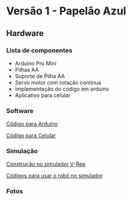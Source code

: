 
# Versão 1 - Papelão Azul

## Hardware

### Lista de componentes

* Arduino Pro Mini
* Pilhas AA
* Suporte de Pilha AA
* Servo motor com rotação continua  
* Implementação do código em arduino
* Aplicativo para celular

### Software
[Código para Arduíno](https://github.com/orivaldosantana/ProjetoURA/tree/master/Vers%C3%A3o%201.0/C%C3%B3digo%20Arduino) 

[Código para Celular](https://github.com/orivaldosantana/ProjetoURA/tree/master/Vers%C3%A3o%201.0/Aplicativo%20Android) 

### Simulação 

[Construção no simulador V-Rep](https://github.com/orivaldosantana/GPRo/blob/master/V-rep.md)

[Códigos para usar o robô no simulador](https://github.com/orivaldosantana/GPRo/tree/master/URA/papelao_azul)

### Fotos 


